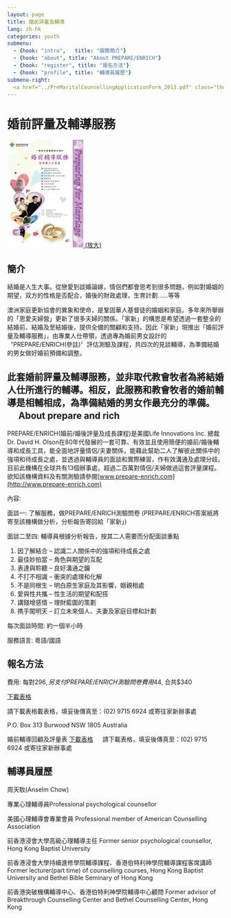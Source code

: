 ```yaml
---
layout: page
title: 婚前評量及輔導
lang: zh-hk
categories: youth
submenu:
  - {hook: "intro",   title: "服務簡介"}
  - {hook: "about", title: "About PREPARE/ENRICH"}
  - {hook: "register", title: "報名方法"}
  - {hook: "profile", title: "輔導員履歷"}
submenu-right:
  <a href="../PreMaritalCounsellingApplicationForm_2013.pdf" class="thumbnail"><img src="../2011_Pre-marital_Counselling_Poster_Small.jpg"><div class="caption"><h4 class="text-center">報名表格</h4></div></a>
---
```

婚前評量及輔導服務
==================

<a href="../2011_Pre-marital_Counselling_Poster.jpg">
<img class="img-responsive" src="../2011_Pre-marital_Counselling_Poster_Small.jpg">
(放大)</a>

簡介 <a name="intro">&nbsp;</a>
-----
結婚是人生大事。從戀愛到談婚論嫁，情侶們都會思考到很多問題，例如對婚姻的期望，双方的性格是否配合，婚後的財政處理，生育計劃……等等

澳洲家庭更新協會的異象和使命，是鞏固華人基督徒的婚姻和家庭。多年來所舉辦的「恩愛夫婦營」更新了很多夫婦的關係。「家新」的構思是希望透過一套整全的結婚前、結婚及至結婚後，提供全備的關顧和支持。因此「家新」現推出「婚前評量及輔導服務」，由專業人仕帶領，透過專為婚前男女設計的〝PREPARE/ENRICH(參註)〞評估測驗及課程，共四次的見談輔導，為準備結婚的男女做好婚前預備和調整。

此套婚前評量及輔導服務，並非取代教會牧者為將結婚人仕所進行的輔導。相反，此服務和教會牧者的婚前輔導是相輔相成，為準備結婚的男女作最充分的準備。
　
About prepare and rich<a name="about">&nbsp;</a>
----------------------

PREPARE/ENRICH(婚前/婚後評量及成長課程)是美國Life Innovations Inc.
總裁Dr. David H.
Olson在80年代發展的一套可靠、有效並且使用簡便的婚前/婚後輔導和成長工具，能全面地評量情侶/夫妻關係，能藉此幫助二人了解彼此關係中的強項和待成長之處，並透過與輔導員的面談和實際練習，作有效溝通及處理分歧。目前此機構在全球共有13個辦事處，超過二百萬對情侶/夫婦做過這套評量課程。欲知該機構資料及有關測驗請參閱[www.prepare-enrich.com](http://www.prepare-enrich.com)

內容: 

面談一: 了解服務，做PREPARE/ENRICH測驗問卷
(PREPARE/ENRICH答案紙將寄至該機構做分析，分析報告寄回給「家新」)

面談二至四:
輔導員根據分析報告，按其二人需要而分配面談重點

1. 因了解結合 – 認識二人關係中的強項和待成長之處
2. 最佳妙拍當 – 角色與期望的互配
3. 表達與聆聽 – 良好溝通之鑰
4. 不打不相識 – 衝突的處理和化解
5. 不是同根生 – 明白原生家庭及其影響，姻親相處
6. 愛與性共攜 – 性生活的期望和配搭
7. 講錢增感情 – 理財藍圖的策劃
8. 携手闖明天 – 訂立未來個人、夫妻及家庭目標和計劃

每次面談時間: 約一個半小時

服務語言: 粵語/國語



報名方法 <a name="register">&nbsp;</a>
--------
費用: 每對$296, 另支付PREPARE/ENRICH測驗問卷費用$44, 合共$340

[下載表格](../PreMaritalCounsellingApplicationForm_2013.pdf) 

請下載表格載表格，填妥後傳真至：(02) 9715 6924
或寄往家新辦事處

P.O. Box 313
Burwood NSW 1805
Australia

婚前輔導回顧及評量表
[下載表格](../Pre_Marital_Feedback_Form_2013.pdf)
　
請下載表格，填妥後傳真至：(02) 9715 6924
或寄往家新辦事處


輔導員履歷<a name="profile">&nbsp;</a>
----------
周天駇(Anselm Chow)

專業心理輔導員Professional psychological counsellor

美國心理輔導會專業會員 Professional member of American Counselling
Association

前香港浸會大學高級心理輔導主任 Former senior psychological counsellor,
Hong Kong Baptist University

前香港浸會大學持續進修學院輔導課程、香港伯特利神學院輔導課程客席講師
Former lecturer(part time) of counselling courses, Hong Kong Baptist
University and Bethel Bible Seminary of Hong Kong

前香港突破機構輔導中心、香港伯特利神學院輔導中心顧問 Former advisor of
Breakthrough Counselling Center and Bethel Counselling Center, Hong Kong


　

